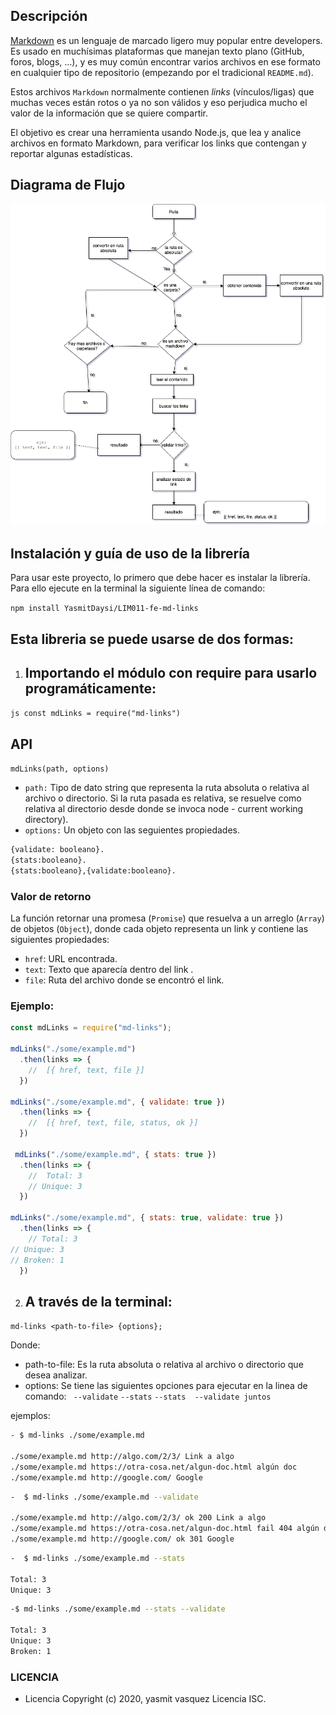 ## Descripción

[Markdown](https://es.wikipedia.org/wiki/Markdown) es un lenguaje de marcado
ligero muy popular entre developers. Es usado en muchísimas plataformas que
manejan texto plano (GitHub, foros, blogs, ...), y es muy común
encontrar varios archivos en ese formato en cualquier tipo de repositorio
(empezando por el tradicional `README.md`).

Estos archivos `Markdown` normalmente contienen _links_ (vínculos/ligas) que
muchas veces están rotos o ya no son válidos y eso perjudica mucho el valor de
la información que se quiere compartir.

El objetivo es crear una herramienta usando Node.js, que lea y analice archivos en formato Markdown, para verificar los links que contengan y reportar algunas estadísticas.

## Diagrama de Flujo
![md-links](https://github.com/YasmitDaysi/LIM011-fe-md-links/blob/master/src/image/diagrama%20de%20flujo%20md-links.png)
## Instalación y guía de uso de la librería
 Para usar este proyecto, lo primero que debe hacer es instalar la librería. Para ello ejecute en la terminal la siguiente línea de comando:

  `npm install YasmitDaysi/LIM011-fe-md-links`

## Esta libreria se puede usarse de dos formas:

1. ## Importando el módulo con require para usarlo programáticamente:

 ```js const mdLinks = require("md-links")```

## API

`mdLinks(path, options)`
   
 - `path:` Tipo de dato string que representa la ruta absoluta o relativa al archivo o directorio. Si la ruta pasada es relativa, se resuelve como relativa al directorio desde donde se invoca node - current working directory).
 - `options:` Un objeto con las seguientes propiedades.

```sh
{validate: booleano}.
{stats:booleano}.
{stats:booleano},{validate:booleano}.
```

### Valor de retorno

La función retornar una promesa (`Promise`) que resuelva a un arreglo
(`Array`) de objetos (`Object`), donde cada objeto representa un link y contiene
las siguientes propiedades:

- `href`: URL encontrada.
- `text`: Texto que aparecía dentro del link .
- `file`: Ruta del archivo donde se encontró el link.

### Ejemplo:
```js
const mdLinks = require("md-links");

mdLinks("./some/example.md")
  .then(links => {
    //  [{ href, text, file }]
  })

mdLinks("./some/example.md", { validate: true })
  .then(links => {
    //  [{ href, text, file, status, ok }]
  })

 mdLinks("./some/example.md", { stats: true })
  .then(links => {
    //  Total: 3 
    // Unique: 3
  }) 

mdLinks("./some/example.md", { stats: true, validate: true })
  .then(links => {
    // Total: 3
// Unique: 3
// Broken: 1
  }) 
```

2. ## A través de la terminal: 

`md-links <path-to-file> {options};`

Donde:

* path-to-file: Es la ruta absoluta o relativa al archivo o directorio que desea analizar.
* options: Se tiene las siguientes opciones para ejecutar en la linea de comando: 
 ` --validate` 
 `--stats`
 `--stats  --validate juntos`

ejemplos:

```sh
- $ md-links ./some/example.md

./some/example.md http://algo.com/2/3/ Link a algo
./some/example.md https://otra-cosa.net/algun-doc.html algún doc
./some/example.md http://google.com/ Google
```

```sh
-  $ md-links ./some/example.md --validate 

./some/example.md http://algo.com/2/3/ ok 200 Link a algo
./some/example.md https://otra-cosa.net/algun-doc.html fail 404 algún doc
./some/example.md http://google.com/ ok 301 Google
```

```sh
-  $ md-links ./some/example.md --stats

Total: 3
Unique: 3
```

```sh
-$ md-links ./some/example.md --stats --validate

Total: 3
Unique: 3
Broken: 1
```

 ### LICENCIA
- Licencia Copyright (c) 2020, yasmit vasquez Licencia ISC.


